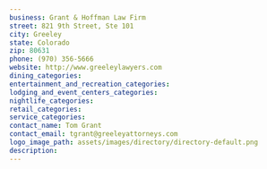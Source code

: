 ```yaml
---
business: Grant & Hoffman Law Firm
street: 821 9th Street, Ste 101
city: Greeley
state: Colorado
zip: 80631
phone: (970) 356-5666
website: http://www.greeleylawyers.com
dining_categories: 
entertainment_and_recreation_categories: 
lodging_and_event_centers_categories: 
nightlife_categories: 
retail_categories: 
service_categories: 
contact_name: Tom Grant
contact_email: tgrant@greeleyattorneys.com
logo_image_path: assets/images/directory/directory-default.png
description: 
---
```

